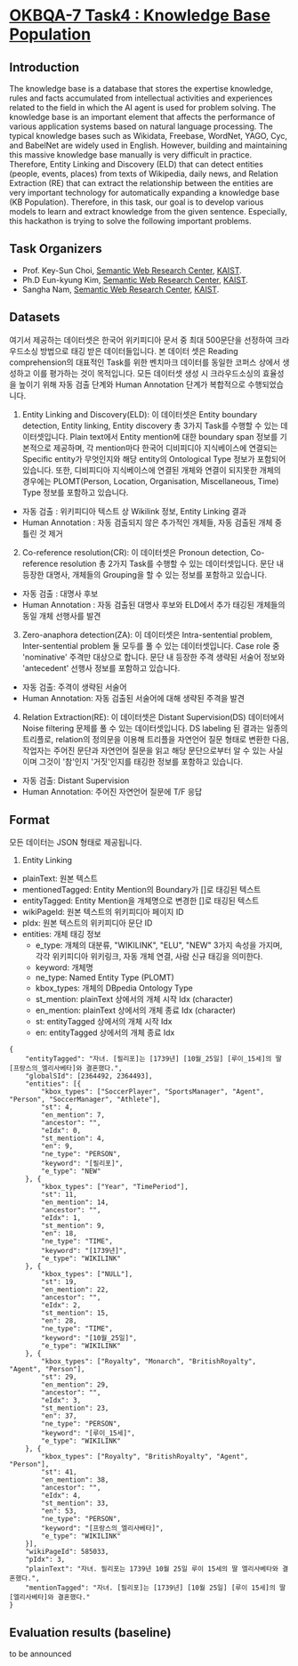 # [OKBQA-7 Task4 : Knowledge Base Population](http://7.okbqa.org/hackathon/task/task4)

## Introduction
The knowledge base is a database that stores the expertise knowledge, rules and facts accumulated from intellectual activities and experiences related to the field in which the AI agent is used for problem solving. The knowledge base is an important element that affects the performance of various application systems based on natural language processing. The typical knowledge bases such as Wikidata, Freebase, WordNet, YAGO, Cyc, and BabelNet are widely used in English.
However, building and maintaining this massive knowledge base manually is very difficult in practice. Therefore, Entity Linking and Discovery (ELD) that can detect entities (people, events, places) from texts of Wikipedia, daily news, and Relation Extraction (RE) that can extract the relationship between the entities are very important technology for automatically expanding a knowledge base (KB Population).
Therefore, in this task, our goal is to develop various models to learn and extract knowledge from the given sentence. Especially, this hackathon is trying to solve the following important problems. 

## Task Organizers

* Prof. Key-Sun Choi, [Semantic Web Research Center](http://semanticweb.kaist.ac.kr/), [KAIST](http://www.kaist.edu).
* Ph.D Eun-kyung Kim, [Semantic Web Research Center](http://semanticweb.kaist.ac.kr/), [KAIST](http://www.kaist.edu).
* Sangha Nam, [Semantic Web Research Center](http://semanticweb.kaist.ac.kr/), [KAIST](http://www.kaist.edu).

## Datasets
여기서 제공하는 데이터셋은 한국어 위키피디아 문서 중 최대 500문단을 선정하여 크라우드소싱 방법으로 태깅 받은 데이터들입니다.
본 데이터 셋은 Reading comprehension의 대표적인 Task를 위한 벤치마크 데이터를 동일한 코퍼스 상에서 생성하고 이를 평가하는 것이 목적입니다.
모든 데이터셋 생성 시 크라우드소싱의 효율성을 높이기 위해 자동 검출 단계와 Human Annotation 단계가 복합적으로 수행되었습니다.

1. Entity Linking and Discovery(ELD): 이 데이터셋은 Entity boundary detection, Entity linking, Entity discovery 총 3가지 Task를 수행할 수 있는 데이터셋입니다. Plain text에서 Entity mention에 대한 boundary span 정보를 기본적으로 제공하며, 각 mention마다 한국어 디비피디아 지식베이스에 연결되는 Specific entity가 무엇인지와 해당 entity의 Ontological Type 정보가 포함되어 있습니다. 또한, 디비피디아 지식베이스에 연결된 개체와 연결이 되지못한 개체의 경우에는 PLOMT(Person, Location, Organisation, Miscellaneous, Time) Type 정보를 포함하고 있습니다.
- 자동 검출 : 위키피디아 텍스트 상 Wikilink 정보, Entity Linking 결과
- Human Annotation : 자동 검출되지 않은 추가적인 개체들, 자동 검출된 개체 중 틀린 것 제거

2. Co-reference resolution(CR): 이 데이터셋은 Pronoun detection, Co-reference resolution 총 2가지 Task를 수행할 수 있는 데이터셋입니다. 문단 내 등장한 대명사, 개체들의 Grouping을 할 수 있는 정보를 포함하고 있습니다.
- 자동 검출 : 대명사 후보
- Human Annotation : 자동 검출된 대명사 후보와 ELD에서 추가 태깅된 개체들의 동일 개체 선행사를 발견

3. Zero-anaphora detection(ZA): 이 데이터셋은 Intra-sentential problem, Inter-sentential problem 둘 모두를 풀 수 있는 데이터셋입니다. Case role 중 'nominative' 주격만 대상으로 합니다. 문단 내 등장한 주격 생략된 서술어 정보와 'antecedent' 선행사 정보를 포함하고 있습니다.
- 자동 검출: 주격이 생략된 서술어
- Human Annotation: 자동 검출된 서술어에 대해 생략된 주격을 발견

4. Relation Extraction(RE): 이 데이터셋은 Distant Supervision(DS) 데이터에서 Noise filtering 문제를 풀 수 있는 데이터셋입니다. DS labeling 된 결과는 일종의 트리플로, relation의 정의문을 이용해 트리플을 자연언어 질문 형태로 변환한 다음, 작업자는 주어진 문단과 자연언어 질문을 읽고 해당 문단으로부터 알 수 있는 사실이며 그것이 '참'인지 '거짓'인지를 태깅한 정보를 포함하고 있습니다.
- 자동 검출: Distant Supervision
- Human Annotation: 주어진 자연언어 질문에 T/F 응답

## Format
모든 데이터는 JSON 형태로 제공됩니다.

1. Entity Linking
* plainText: 원본 텍스트
* mentionedTagged: Entity Mention의 Boundary가 []로 태깅된 텍스트
* entityTagged: Entity Mention을 개체명으로 변경한 []로 태깅된 텍스트
* wikiPageId: 원본 텍스트의 위키피디아 페이지 ID
* pIdx: 원본 텍스트의 위키피디아 문단 ID
* entities: 개체 태깅 정보
    - e_type: 개체의 대분류, "WIKILINK", "ELU", "NEW" 3가지 속성을 가지며, 각각 위키피디아 위키링크, 자동 개체 연결, 사람 신규 태깅을 의미한다.
    - keyword: 개체명
    - ne_type: Named Entity Type (PLOMT)
    - kbox_types: 개체의 DBpedia Ontology Type
    - st_mention: plainText 상에서의 개체 시작 Idx (character)
    - en_mention: plainText 상에서의 개체 종료 Idx (character)
    - st: entityTagged 상에서의 개체 시작 Idx
    - en: entityTagged 상에서의 개체 종료 Idx
    
```
{
	"entityTagged": "자녀. [필리포]는 [1739년] [10월_25일] [루이_15세]의 딸 [프랑스의_엘리사베타]와 결혼했다.",
	"globalSId": [2364492, 2364493],
	"entities": [{
		"kbox_types": ["SoccerPlayer", "SportsManager", "Agent", "Person", "SoccerManager", "Athlete"],
		"st": 4,
		"en_mention": 7,
		"ancestor": "",
		"eIdx": 0,
		"st_mention": 4,
		"en": 9,
		"ne_type": "PERSON",
		"keyword": "[필리포]",
		"e_type": "NEW"
	}, {
		"kbox_types": ["Year", "TimePeriod"],
		"st": 11,
		"en_mention": 14,
		"ancestor": "",
		"eIdx": 1,
		"st_mention": 9,
		"en": 18,
		"ne_type": "TIME",
		"keyword": "[1739년]",
		"e_type": "WIKILINK"
	}, {
		"kbox_types": ["NULL"],
		"st": 19,
		"en_mention": 22,
		"ancestor": "",
		"eIdx": 2,
		"st_mention": 15,
		"en": 28,
		"ne_type": "TIME",
		"keyword": "[10월_25일]",
		"e_type": "WIKILINK"
	}, {
		"kbox_types": ["Royalty", "Monarch", "BritishRoyalty", "Agent", "Person"],
		"st": 29,
		"en_mention": 29,
		"ancestor": "",
		"eIdx": 3,
		"st_mention": 23,
		"en": 37,
		"ne_type": "PERSON",
		"keyword": "[루이_15세]",
		"e_type": "WIKILINK"
	}, {
		"kbox_types": ["Royalty", "BritishRoyalty", "Agent", "Person"],
		"st": 41,
		"en_mention": 38,
		"ancestor": "",
		"eIdx": 4,
		"st_mention": 33,
		"en": 53,
		"ne_type": "PERSON",
		"keyword": "[프랑스의_엘리사베타]",
		"e_type": "WIKILINK"
	}],
	"wikiPageId": 585033,
	"pIdx": 3,
	"plainText": "자녀. 필리포는 1739년 10월 25일 루이 15세의 딸 엘리사베타와 결혼했다.",
	"mentionTagged": "자녀. [필리포]는 [1739년] [10월 25일] [루이 15세]의 딸 [엘리사베타]와 결혼했다."
}
```

## Evaluation results (baseline)
to be announced
